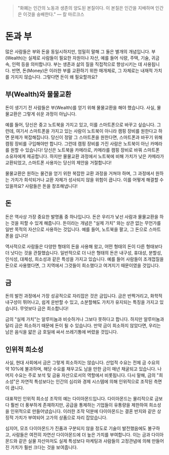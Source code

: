 > "화폐는 인간의 노동과 생존의 양도된 본질이다. 이 본질은 인간을 지배하며 인간은 이것을 숭배한다."
>  — 칼 마르크스

# 돈과 부
많은 사람들은 부와 돈을 동일시하지만, 엄밀히 말해 그 둘은 별개의 개념입니다. 부(Wealth)는 실제로 사람들이 필요한 자원이나 자산, 예를 들어 식량, 주택, 기술, 귀금속, 인력 등을 의미합니다. 부는 생존과 삶의 질을 직접적으로 향상시키는 데 사용됩니다. 반면, 돈(Money)은 이러한 부를 교환하기 위한 매개체로, 그 자체로는 내재적 가치를 가지지 않습니다. 그렇다면 돈이 왜 필요할까요?

## 부(Wealth)와 물물교환
돈이 생기기 전 사람들은 부(Wealth)를 얻기 위해 물물교환을 해야 했습니다. 사실, 물물교환은 그렇게 쉬운 과정이 아닙니다.

예를 들어, 당신은 중고 노트북을 가지고 있고, 이를 스마트폰으로 바꾸고 싶습니다. 그런데, 여기서 스마트폰을 가지고 있는 사람이 노트북이 아니라 캠핑 장비를 원한다고 하면 문제가 복잡해집니다. 당신이 정말 그 스마트폰을 원한다면, 스마트폰과 바꾸기 위해 캠핑 장비를 구입해야만 합니다. 그런데 캠핑 장비를 가진 사람은 노트북이 아닌 카메라를 원할 수 있습니다! 당신은 노트북을 카메라로, 카메라를 캠핑 장비로 바꿔 스마트폰 소유자에게 제공합니다. 하지만 물물교환 과정에서 노트북에 비해 가치가 낮은 카메라가 교환되었고, 스마트폰 사용자는 당신의 제안을 거절합니다!

물물교환은 원하는 물건을 얻기 위한 복잡한 교환 과정을 거쳐야 하며, 그 과정에서 원하는 가치가 희석되거나 교환 자체가 성사되지 않을 위험이 큽니다. 이를 어떻게 해결할 수 있을까요? 사람들은 돈을 창조해냅니다!

## 돈
돈은 역사상 가장 중요한 발명품 중 하나입니다. 돈은 우리가 낯선 사람과 물물교환을 하는 것을 피할 수 있게 해줍니다. 돈이라는 개념은 "실제 가치" 와는 상관 없는 무언가를 일반 목적의 자산으로 사용하는 것입니다. 예를 들어, 노트북을 팔고, 그 돈으로 스마트폰을 삽니다!

역사적으로 사람들은 다양한 형태의 돈을 사용해 왔고, 어떤 형태의 돈이 다른 형태보다 더 낫다는 것을 관찰했습니다. 일반적으로 더 나은 형태의 돈은 내구성, 휴대성, 분할성, 인식성, 대체성, 희소성과 같은 특성을 가지고 있습니다. 예를 들어 사람들이 조개껍질을 돈으로 사용했다면, 그 지역에서 그것들이 희소했다고 여겨지기 때문이였을 것입니다.

## 금
돈의 발전 과정에서 가장 성공적으로 자리잡은 것은 금입니다. 금은 반짝거리고, 화학적 내구성이 뛰어나고, 쉽게 운반할 수 있고, 소분할해도 가치가 유지되는 특징을 가지고 있습니다. 무엇보다 금은 희소합니다!

금의 "실제 가치"는 알루미늄과 비슷하거나 그보다 못하다고 합니다. 하지만 알루미늄과 달리 금은 희소하기 때문에 돈이 될 수 있습니다. 만약 금이 희소하지 않았다면, 우리는 남은 음식을 얇은 금 호일에 싸서 쓰레기통에 버렸을 것입니다.

## 인위적 희소성
사실, 현대 사회에서 금은 그렇게 희소하지는 않습니다. 산업적 수요는 전체 금 수요의 약 10%에 불과하며, 해당 수요를 채우고도 남을 만한 금이 매년 채굴되고 있습니다. 나머지 수요는 주로 보석 및 금융 자산으로서의 역할에서 비롯됩니다. 다시 말해, 금의 "희소성"은 자연적 특성보다는 인간의 심리와 경제 시스템에 의해 인위적으로 조작된 측면이 큽니다.

대표적인 인위적 희소성 조작의 예는 다이아몬드입니다. 다이아몬드는 물리적으로 금보다 훨씬 더 풍부하게 존재하지만, 공급을 통제하는 기업들이 유통량을 제한하여 희소성을 인위적으로 만들어냈습니다. 이러한 조작 덕분에 다이아몬드는 결혼 반지와 같은 상징적 가치가 부여되어 고가의 상품으로 자리 잡았습니다.

심지어, 모조 다이아몬드가 진품과 구분되지 않을 정도로 기술이 발전했음에도 불구하고, 사람들은 여전히 자연산 다이아몬드에 더 높은 가치를 부여합니다. 이는 금과 다이아몬드와 같은 실물 자산마저도 실제 특성보다 마케팅과 사람들의 고정관념에 의해 만들어진 가치가 훨씬 크다는 것을 보여줍니다.